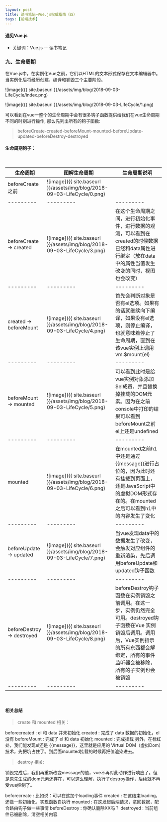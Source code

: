 ```yaml
---
layout: post
title: 读书笔记—Vue.js权威指南（四）
tags: [前端技术]
---
```

#### 遇见Vue.js

* 关键词：Vue.js -- 读书笔记

### 九、生命周期

在Vue.js中，在实例化Vue之前，它们以HTML的文本形式保存在文本编辑器中。当实例化后将经历创建、编译和销毁三个主要阶段。

![image]({{ site.baseurl }}/assets/img/blog/2018-09-03-LifeCycle/index.png)

![image]({{ site.baseurl }}/assets/img/blog/2018-09-03-LifeCycle/1.png)

可以看到在vue一整个的生命周期中会有很多钩子函数提供给我们在vue生命周期不同的时刻进行操作, 那么先列出所有的钩子函数:

> beforeCreate-created-beforeMount-mounted-beforeUpdate-updated-beforeDestroy-destroyed

#### 生命周期钩子：

<br>

生命周期  | 图解生命周期  | 生命周期说明
--------- | --------- | ---------
beforeCreate之前  |  ![image]({{ site.baseurl }}/assets/img/blog/2018-09-03-LifeCycle/0.png) |
--------- | --------- | ---------
beforeCreate -> created  |  ![image]({{ site.baseurl }}/assets/img/blog/2018-09-03-LifeCycle/3.png) | 在这个生命周期之间，进行初始化事件，进行数据的观测，可以看到在created的时候数据已经和data属性进行绑定（放在data中的属性当值发生改变的同时，视图也会改变）
--------- | --------- | ---------
created -> beforeMount  |  ![image]({{ site.baseurl }}/assets/img/blog/2018-09-03-LifeCycle/4.png) | 首先会判断对象是否有el选项。如果有的话就继续向下编译，如果没有el选项，则停止编译，也就意味着停止了生命周期，直到在该vue实例上调用vm.$mount(el)
--------- | --------- | ---------
beforeMount -> mounted  |  ![image]({{ site.baseurl }}/assets/img/blog/2018-09-03-LifeCycle/5.png) | 可以看到此时是给vue实例对象添加$el成员，并且替换掉挂载的DOM元素。因为在之前console中打印的结果可以看到beforeMount之前el上还是undefined
--------- | --------- | ---------
mounted  |  ![image]({{ site.baseurl }}/assets/img/blog/2018-09-03-LifeCycle/6.png) | 在mounted之前h1中还是通过{{message}}进行占位的，因为此时还有挂载到页面上，还是JavaScript中的虚拟DOM形式存在的。在mounted之后可以看到h1中的内容发生了变化
--------- | --------- | ---------
beforeUpdate -> updated  |  ![image]({{ site.baseurl }}/assets/img/blog/2018-09-03-LifeCycle/7.png) | 当vue发现data中的数据发生了改变，会触发对应组件的重新渲染，先后调用beforeUpdate和updated钩子函数
--------- | --------- | ---------
beforeDestroy -> destroyed |  ![image]({{ site.baseurl }}/assets/img/blog/2018-09-03-LifeCycle/8.png) | beforeDestroy钩子函数在实例销毁之前调用。在这一步，实例仍然完全可用。destroyed钩子函数在Vue 实例销毁后调用。调用后，Vue实例指示的所有东西都会解绑定，所有的事件监听器会被移除，所有的子实例也会被销毁
--------- | --------- | ---------

<br>

#### 相关总结

> create 和 mounted 相关：

beforecreated : el 和 data 并未初始化
created : 完成了 data 数据的初始化，el没有
beforeMount : 完成了 el 和 data 初始化
mounted : 完成挂载
另外，在标红处，我们能发现el还是 {{message}}，这里就是应用的 Virtual DOM（虚拟Dom）技术，先把坑占住了。到后面mounted挂载的时候再把值渲染进去。

> destroy 相关:

销毁完成后，我们再重新改变message的值，vue不再对此动作进行响应了。但是原先生成的dom元素还存在，可以这么理解，执行了destroy操作，后续就不再受vue控制了。

beforecreate : 比如说：可以在这加个loading事件
created : 在这结束loading，还做一些初始化，实现函数自执行
mounted : 在这发起后端请求，拿回数据，配合路由钩子做一些事情
beforeDestroy : 你确认删除XX吗？
destroyed : 当前组件已被删除，清空相关内容

















